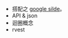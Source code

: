 * 搭配之 [google silde](https://docs.google.com/presentation/d/14BEBii7CSTxKTmG1lkum0tmO2L7dqMUTiwWfL27NGLo/edit?usp=sharing)。
* API & json
* 迴圈概念
* rvest